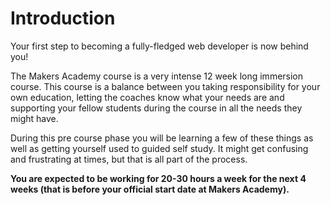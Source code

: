 # Introduction

Your first step to becoming a fully-fledged web developer is now behind you!

The Makers Academy course is a very intense 12 week long immersion course. This course is a balance between you taking responsibility for your own education, letting the coaches know what your needs are and supporting your fellow students during the course in all the needs they might have.

During this pre course phase you will be learning a few of these things as well as getting yourself used to guided self study. It might get confusing and frustrating at times, but that is all part of the process.

**You are expected to be working for 20-30 hours a week for the next 4 weeks (that is before your official start date at Makers Academy).**
